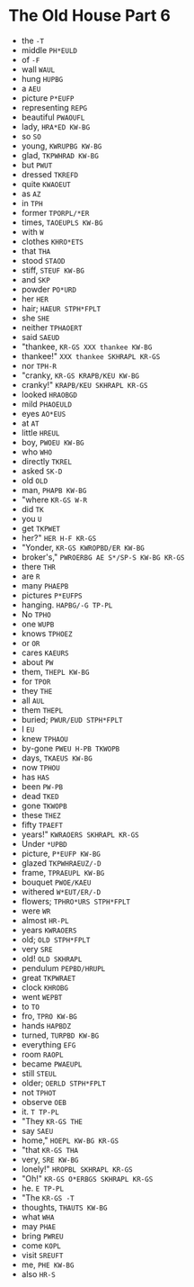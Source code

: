 # The Old House Part 6

* the `-T`
* middle `PH*EULD`
* of `-F`
* wall `WAUL`
* hung `HUPBG`
* a `AEU`
* picture `P*EUFP`
* representing `REPG`
* beautiful `PWAOUFL`
* lady, `HRA*ED KW-BG`
* so `SO`
* young, `KWRUPBG KW-BG`
* glad, `TKPWHRAD KW-BG`
* but `PWUT`
* dressed `TKREFD`
* quite `KWAOEUT`
* as `AZ`
* in `TPH`
* former `TPORPL/*ER`
* times, `TAOEUPLS KW-BG`
* with `W`
* clothes `KHRO*ETS`
* that `THA`
* stood `STAOD`
* stiff, `STEUF KW-BG`
* and `SKP`
* powder `PO*URD`
* her `HER`
* hair; `HAEUR STPH*FPLT`
* she `SHE`
* neither `TPHAOERT`
* said `SAEUD`
* "thankee, `KR-GS XXX thankee KW-BG`
* thankee!" `XXX thankee SKHRAPL KR-GS`
* nor `TPH-R`
* "cranky, `KR-GS KRAPB/KEU KW-BG`
* cranky!" `KRAPB/KEU SKHRAPL KR-GS`
* looked `HRAOBGD`
* mild `PHAOEULD`
* eyes `AO*EUS`
* at `AT`
* little `HREUL`
* boy, `PWOEU KW-BG`
* who `WHO`
* directly `TKREL`
* asked `SK-D`
* old `OLD`
* man, `PHAPB KW-BG`
* "where `KR-GS W-R`
* did `TK`
* you `U`
* get `TKPWET`
* her?" `HER H-F KR-GS`
* "Yonder, `KR-GS KWROPBD/ER KW-BG`
* broker's," `PWROERBG AE S*/SP-S KW-BG KR-GS`
* there `THR`
* are `R`
* many `PHAEPB`
* pictures `P*EUFPS`
* hanging. `HAPBG/-G TP-PL`
* No `TPHO`
* one `WUPB`
* knows `TPHOEZ`
* or `OR`
* cares `KAEURS`
* about `PW`
* them, `THEPL KW-BG`
* for `TPOR`
* they `THE`
* all `AUL`
* them `THEPL`
* buried; `PWUR/EUD STPH*FPLT`
* I `EU`
* knew `TPHAOU`
* by-gone `PWEU H-PB TKWOPB`
* days, `TKAEUS KW-BG`
* now `TPHOU`
* has `HAS`
* been `PW-PB`
* dead `TKED`
* gone `TKWOPB`
* these `THEZ`
* fifty `TPAEFT`
* years!" `KWRAOERS SKHRAPL KR-GS`
* Under `*UPBD`
* picture, `P*EUFP KW-BG`
* glazed `TKPWHRAEUZ/-D`
* frame, `TPRAEUPL KW-BG`
* bouquet `PWOE/KAEU`
* withered `W*EUT/ER/-D`
* flowers; `TPHRO*URS STPH*FPLT`
* were `WR`
* almost `HR-PL`
* years `KWRAOERS`
* old; `OLD STPH*FPLT`
* very `SRE`
* old! `OLD SKHRAPL`
* pendulum `PEPBD/HRUPL`
* great `TKPWRAET`
* clock `KHROBG`
* went `WEPBT`
* to `TO`
* fro, `TPRO KW-BG`
* hands `HAPBDZ`
* turned, `TURPBD KW-BG`
* everything `EFG`
* room `RAOPL`
* became `PWAEUPL`
* still `STEUL`
* older; `OERLD STPH*FPLT`
* not `TPHOT`
* observe `OEB`
* it. `T TP-PL`
* "They `KR-GS THE`
* say `SAEU`
* home," `HOEPL KW-BG KR-GS`
* "that `KR-GS THA`
* very, `SRE KW-BG`
* lonely!" `HROPBL SKHRAPL KR-GS`
* "Oh!" `KR-GS O*ERBGS SKHRAPL KR-GS`
* he. `E TP-PL`
* "The `KR-GS -T`
* thoughts, `THAUTS KW-BG`
* what `WHA`
* may `PHAE`
* bring `PWREU`
* come `KOPL`
* visit `SREUFT`
* me, `PHE KW-BG`
* also `HR-S`
